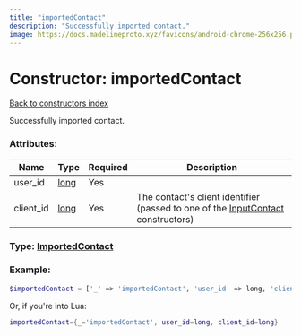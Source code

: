 ```yaml
---
title: "importedContact"
description: "Successfully imported contact."
image: https://docs.madelineproto.xyz/favicons/android-chrome-256x256.png
---
```

# Constructor: importedContact  
[Back to constructors index](index.md)



Successfully imported contact.

### Attributes:

| Name     |    Type       | Required | Description |
|----------|---------------|----------|-------------|
|user\_id|[long](../types/long.md) | Yes|
|client\_id|[long](../types/long.md) | Yes|The contact's client identifier (passed to one of the [InputContact](../types/InputContact.md) constructors)|



### Type: [ImportedContact](../types/ImportedContact.md)


### Example:

```php
$importedContact = ['_' => 'importedContact', 'user_id' => long, 'client_id' => long];
```  


Or, if you're into Lua:

```lua
importedContact={_='importedContact', user_id=long, client_id=long}

```


